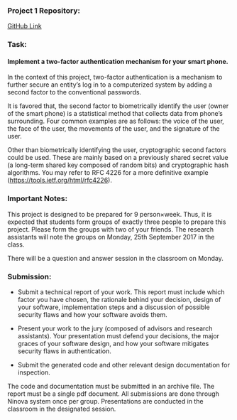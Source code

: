 ### Project 1 Repository:

[GitHub Link](https://github.com/emreozdil/GEM)

### Task:
#### Implement a two-factor authentication mechanism for your smart phone.

In the context of this project, two-factor authentication is a mechanism to further secure an entity’s log in to a computerized system by adding a second factor to the conventional passwords.

It is favored that, the second factor to biometrically identify the user (owner of the smart phone) is a statistical method that collects data from phone’s surrounding. Four common examples are as follows: the voice of the user, the face of the user, the movements of the user, and the signature of the user.

Other than biometrically identifying the user, cryptographic second factors could be used. These are mainly based on a previously shared secret value (a long-term shared key composed of random bits) and cryptographic hash algorithms. You may refer to RFC 4226 for a more definitive example (https://tools.ietf.org/html/rfc4226).

### Important Notes:
This project is designed to be prepared for 9 person×week. Thus, it is expected that students form groups of exactly three people to prepare this project. Please form the groups with two of your friends. The research assistants will note the groups on Monday, 25th September 2017 in the class.

There will be a question and answer session in the classroom on Monday.

### Submission:
- Submit a technical report of your work. This report must include which factor you have chosen, the rationale behind your decision, design of your software, implementation steps and a discussion of possible security flaws and how your software avoids them.

- Present your work to the jury (composed of advisors and research assistants). Your presentation must defend your decisions, the major graces of your software design, and how your software mitigates security flaws in authentication.
- Submit the generated code and other relevant design documentation for inspection.


The code and documentation must be submitted in an archive file. The report must be a single pdf document. All submissions are done through Ninova system once per group. Presentations are conducted in the classroom in the designated session.
